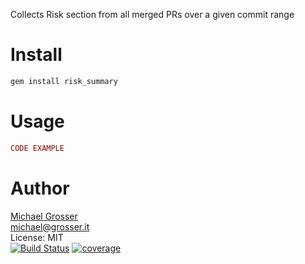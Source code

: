 Collects Risk section from all merged PRs over a given commit range

Install
=======

```Bash
gem install risk_summary
```

Usage
=====

```Ruby
CODE EXAMPLE
```

Author
======
[Michael Grosser](http://grosser.it)<br/>
michael@grosser.it<br/>
License: MIT<br/>
[![Build Status](https://travis-ci.org/grosser/risk_summary.svg)](https://travis-ci.org/grosser/risk_summary)
[![coverage](https://img.shields.io/badge/coverage-100%25-success.svg)](https://github.com/grosser/single_cov)

